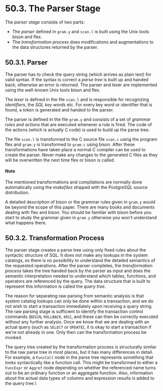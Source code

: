 # 50.3. The Parser Stage

The _parser stage_ consists of two parts:

* The _parser_ defined in `gram.y` and `scan.l` is built using the Unix tools bison and flex.
* The _transformation process_ does modifications and augmentations to the data structures returned by the parser.

## 50.3.1. Parser

The parser has to check the query string (which arrives as plain text) for valid syntax. If the syntax is correct a _parse tree_ is built up and handed back; otherwise an error is returned. The parser and lexer are implemented using the well-known Unix tools bison and flex.

The _lexer_ is defined in the file `scan.l` and is responsible for recognizing _identifiers_, the _SQL key words_ etc. For every key word or identifier that is found, a _token_ is generated and handed to the parser.

The parser is defined in the file `gram.y` and consists of a set of _grammar rules_ and _actions_ that are executed whenever a rule is fired. The code of the actions (which is actually C code) is used to build up the parse tree.

The file `scan.l` is transformed to the C source file `scan.c` using the program flex and `gram.y` is transformed to `gram.c` using bison. After these transformations have taken place a normal C compiler can be used to create the parser. Never make any changes to the generated C files as they will be overwritten the next time flex or bison is called.

#### Note

The mentioned transformations and compilations are normally done automatically using the _makefiles_ shipped with the PostgreSQL source distribution.

A detailed description of bison or the grammar rules given in `gram.y` would be beyond the scope of this paper. There are many books and documents dealing with flex and bison. You should be familiar with bison before you start to study the grammar given in `gram.y` otherwise you won't understand what happens there.

## 50.3.2. Transformation Process

The parser stage creates a parse tree using only fixed rules about the syntactic structure of SQL. It does not make any lookups in the system catalogs, so there is no possibility to understand the detailed semantics of the requested operations. After the parser completes, the _transformation process_ takes the tree handed back by the parser as input and does the semantic interpretation needed to understand which tables, functions, and operators are referenced by the query. The data structure that is built to represent this information is called the _query tree_.

The reason for separating raw parsing from semantic analysis is that system catalog lookups can only be done within a transaction, and we do not wish to start a transaction immediately upon receiving a query string. The raw parsing stage is sufficient to identify the transaction control commands (`BEGIN`, `ROLLBACK`, etc), and these can then be correctly executed without any further analysis. Once we know that we are dealing with an actual query (such as `SELECT` or `UPDATE`), it is okay to start a transaction if we're not already in one. Only then can the transformation process be invoked.

The query tree created by the transformation process is structurally similar to the raw parse tree in most places, but it has many differences in detail. For example, a `FuncCall` node in the parse tree represents something that looks syntactically like a function call. This might be transformed to either a `FuncExpr` or `Aggref` node depending on whether the referenced name turns out to be an ordinary function or an aggregate function. Also, information about the actual data types of columns and expression results is added to the query tree.\
